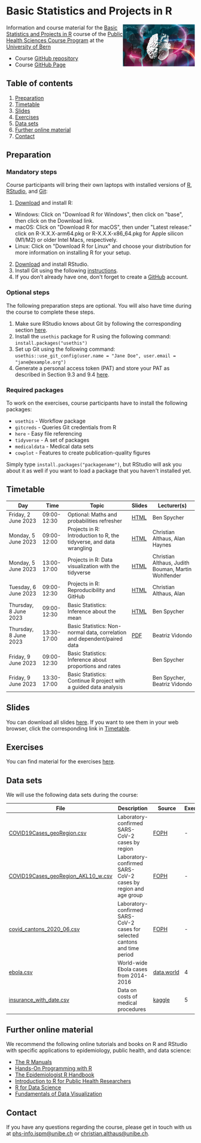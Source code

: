 # Basic Statistics and Projects in R

<img align="right" width="38%" src="phs-logo.jpg"> Information and course material for the [Basic Statistics and Projects in R](https://zuw.me/kurse/dt.php?kid=4474) course of the [Public Health Sciences Course Program](https://www.medizin.unibe.ch/studies/study_programs/phs_course_program) at the [University of Bern](https://www.unibe.ch)

- Course [GitHub repository](https://github.com/ISPMBern/basic-statistics-and-projects-in-R)
- Course [GitHub Page](https://ispmbern.github.io/basic-statistics-and-projects-in-R)

## Table of contents

1. [Preparation](#preparation)
2. [Timetable](#timetable)
3. [Slides](#slides)
4. [Exercises](#exercises)
5. [Data sets](#data-sets)
6. [Further online material](#further-online-material)
7. [Contact](#contact)

## Preparation

### Mandatory steps

Course participants will bring their own laptops with installed versions of [R](https://www.r-project.org), [RStudio](https://posit.co/products/open-source/rstudio), and [Git](https://git-scm.com):

1. [Download](https://cloud.r-project.org) and install R:
 - Windows: Click on "Download R for Windows", then click on "base", then click on the Download link.
 - macOS: Click on "Download R for macOS", then under "Latest release:" click on R-X.X.X-arm64.pkg or R-X.X.X-x86_64.pkg for Apple silicon (M1/M2) or older Intel Macs, respectively.
 - Linux: Click on "Download R for Linux" and choose your distribution for more information on installing R for your setup.
2. [Download](https://posit.co/download/rstudio-desktop) and install RStudio.
3. Install Git using the following [instructions](https://happygitwithr.com/install-git.html).
4. If you don’t already have one, don't forget to create a [GitHub](https://github.com) account.

### Optional steps

The following preparation steps are optional. You will also have time during the course to complete these steps.

1. Make sure RStudio knows about Git by following the corresponding section [here](https://sites.northwestern.edu/researchcomputing/resources/using-git-and-github-with-r-rstudio).
2. Install the `usethis` package for R using the following command: `install.packages("usethis")`
3. Set up Git using the following command:
`usethis::use_git_config(user.name = "Jane Doe", user.email = "jane@example.org")`
4. Generate a personal access token (PAT) and store your PAT as described in Section 9.3 and 9.4 [here](https://happygitwithr.com/https-pat.html#get-a-pat).

### Required packages

To work on the exercises, course participants have to install the following packages:

- `usethis` - Workflow package
- `gitcreds` - Queries Git credentials from R
- `here` - Easy file referencing
- `tidyverse` - A set of packages
- `medicaldata` - Medical data sets
- `cowplot` - Features to create publication-quality figures

Simply type `install.packages("packagename")`, but RStudio will ask you about it as well if you want to load a package that you haven't installed yet.

## Timetable

Day | Time | Topic | Slides | Lecturer(s)
--- | ---- | ----- | ------ | -----------
Friday, 2 June 2023 | 09:00-12:30 | Optional: Maths and probabilities refresher | [HTML](https://ispmbern.github.io/basic-statistics-and-projects-in-R/products/slides/2023_course_slides_refresher.html) | Ben Spycher
Monday, 5 June 2023 | 09:00-12:00 | Projects in R: Introduction to R, the tidyverse, and data wrangling | [HTML](https://ispmbern.github.io/basic-statistics-and-projects-in-R/products/slides/2023_course_slides_01_wrangling.html) | Christian Althaus, Alan Haynes
Monday, 5 June 2023 | 13:00-17:00 | Projects in R: Data visualization with the tidyverse | [HTML](https://ispmbern.github.io/basic-statistics-and-projects-in-R/products/slides/2023_course_slides_02_dataviz.html) | Christian Althaus, Judith Bouman, Martin Wohlfender
Tuesday, 6 June 2023 | 09:00-12:30 | Projects in R: Reproducibility and GitHub | [HTML](https://ispmbern.github.io/basic-statistics-and-projects-in-R/products/slides/2023_course_slides_03_reproducibility.html) | Christian Althaus, Alan 
Thursday, 8 June 2023 | 09:00-12:30 | Basic Statistics: Inference about the mean | [HTML](https://ispmbern.github.io/basic-statistics-and-projects-in-R/products/slides/2023_course_slides_04_means.html) | Ben Spycher
Thursday, 8 June 2023 | 13:30-17:00 | Basic Statistics: Non-normal data, correlation and dependent/paired data | [PDF](https://ispmbern.github.io/basic-statistics-and-projects-in-R/products/slides/2023_course_slides_05_non-normality_corr_depdata.pdf) | Beatriz Vidondo
Friday, 9 June 2023 | 09:00-12:30 | Basic Statistics: Inference about proportions and rates | | Ben Spycher
Friday, 9 June 2023 | 13:30-17:00 | Basic Statistics: Continue R project with a guided data analysis | | Ben Spycher, Beatriz Vidondo

## Slides

You can download all slides [here](https://github.com/ISPMBern/basic-statistics-and-projects-in-R/blob/main/products/slides). If you want to see them in your web browser, click the corresponding link in [Timetable](#timetable).

## Exercises

You can find material for the exercises [here](https://github.com/ISPMBern/basic-statistics-and-projects-in-R/blob/main/products/exercises).

## Data sets

We will use the following data sets during the course:

File | Description | Source | Exercise 
---- | ----------- | ------ | --------
[COVID19Cases_geoRegion.csv](data/raw/COVID19Cases_geoRegion.csv) | Laboratory-confirmed SARS-CoV-2 cases by region | [FOPH](https://www.covid19.admin.ch) | -
[COVID19Cases_geoRegion_AKL10_w.csv](data/raw/COVID19Cases_geoRegion_AKL10_w.csv) | Laboratory-confirmed SARS-CoV-2 cases by region and age group | [FOPH](https://www.covid19.admin.ch) | -
[covid_cantons_2020_06.csv](data/processed/covid_cantons_2020_06.csv) | Laboratory-confirmed SARS-CoV-2 cases for selected cantons and time period | [FOPH](https://www.covid19.admin.ch) | -
[ebola.csv](data/raw/ebola.csv) | World-wide Ebola cases from 2014-2016  | [data.world](https://data.world/brianray/ebola-cases) | 4
[insurance_with_date.csv](data/raw/insurance_with_date.csv) | Data on costs of medical procedures | [kaggle](https://www.kaggle.com/datasets/mirichoi0218/insurance?resource=download) | 5

## Further online material

We recommend the following online tutorials and books on R and RStudio with specific applications to epidemiology, public health, and data science:

- [The R Manuals](https://rstudio.github.io/r-manuals/)
- [Hands-On Programming with R](https://rstudio-education.github.io/hopr)
- [The Epidemiologist R Handbook](https://epirhandbook.com/en/)
- [Introduction to R for Public Health Researchers](https://jhudatascience.org/intro_to_r/index.html)
- [R for Data Science](https://r4ds.had.co.nz)
- [Fundamentals of Data Visualization](https://clauswilke.com/dataviz)

## Contact

If you have any questions regarding the course, please get in touch with us at <phs-info.ispm@unibe.ch> or <christian.althaus@unibe.ch>.
